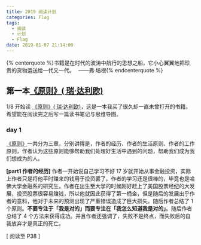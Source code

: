 ```yaml
---
title: 2019 阅读计划
categories: Flag
tags:
  - 阅读
  - 计划
  - Flag
date: 2019-01-07 21:14:00
---
```


{% centerquote %}书籍是在时代的波涛中航行的思想之船，它小心翼翼地把珍贵的货物运送给一代又一代。　
——弗·培根{% endcenterquote %}

<!-- more -->

## 第一本[《原则》( 瑞·达利欧)](https://item.jd.com/12257413.html)
 
1/8 开始读 [《原则》( 瑞·达利欧)](https://item.jd.com/12257413.html)，这是一本我买了很久却一直未曾打开的书籍。希望能在阅读完之后写一篇读书笔记与思维导图。

### day 1
 [《原则》](https://item.jd.com/12257413.html)一共分为三章，分别讲得是，作者的经历、作者的生活原则、作者的工作原则，作者认为这些原则能够帮助我们处理好生活中遇到的问题，帮助我们成为我们想成为的人。
 
**[part1 作者的经历]** 作者一开始说自己学习不好 17 岁就开始从事金融投资，实际上作者只是将他平时赚来的钱用于投资罢了。作者的学习还是很棒的，毕竟也是哈佛大学金融系的研究生，作者在出生至大学的时候刚好赶上了美国股票经纪的大发展，投资股票很容易赚钱，所以他就因此获得了第一桶金，但是随后的发展出乎作者的意料，他对于未来的预测出现了严重错误造成了巨大损失。随后作者总结了 1 个原则。**不要专注于「我是对的」而要专注在「我怎么知道我是对的」**。随后作者总结了 4 个方法来获得成功。并且作者还强调了，失败不是终点，而失败后的自我放弃才是真正的死亡。
 
 [ 阅读至 P38 ]